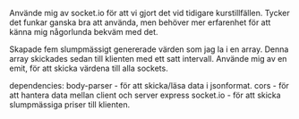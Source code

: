 Använde mig av socket.io för att vi gjort det vid tidigare kurstillfällen.
Tycker det funkar ganska bra att använda, men behöver mer erfarenhet för att känna mig någorlunda bekväm med det.

Skapade fem slumpmässigt genererade värden som jag la i en array.
Denna array skickades sedan till klienten med ett satt intervall.
Använde mig av en emit, för att skicka värdena till alla sockets.

dependencies:
    body-parser - för att skicka/läsa data i jsonformat.
    cors - för att hantera data mellan client och server
    express
    socket.io - för att skicka slumpmässiga priser till klienten.